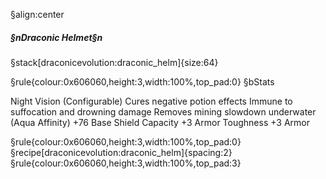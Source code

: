 §align:center
##### §nDraconic Helmet§n

§stack[draconicevolution:draconic_helm]{size:64}

§rule{colour:0x606060,height:3,width:100%,top_pad:0}
§bStats

Night Vision (Configurable)
Cures negative potion effects
Immune to suffocation and drowning damage
Removes mining slowdown underwater (Aqua Affinity)
+76 Base Shield Capacity
+3 Armor Toughness
+3 Armor

§rule{colour:0x606060,height:3,width:100%,top_pad:0}
§recipe[draconicevolution:draconic_helm]{spacing:2}
§rule{colour:0x606060,height:3,width:100%,top_pad:3}